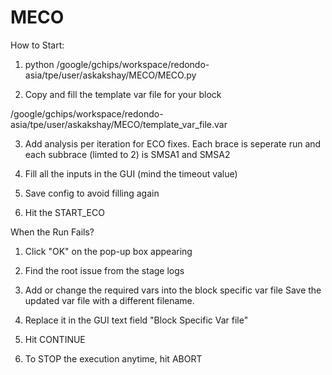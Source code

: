 # MECO

How to Start:
1. python /google/gchips/workspace/redondo-asia/tpe/user/askakshay/MECO/MECO.py 
 
2. Copy and fill the template var file for your block 

/google/gchips/workspace/redondo-asia/tpe/user/askakshay/MECO/template_var_file.var


3. Add analysis per iteration for ECO fixes. Each brace is seperate run and each subbrace (limted to 2) is SMSA1 and SMSA2


4. Fill all the inputs in the GUI (mind the timeout value)


5. Save config to avoid filling again


6. Hit the 	START_ECO


When the Run Fails?
1. Click "OK" on the pop-up box appearing


2. Find the root issue from the stage logs


3. Add or change the required vars into the block specific var file
    Save the updated var file with a different filename. 


4. Replace it in the GUI text field "Block Specific Var file"


5. Hit CONTINUE


6. To STOP the execution anytime, hit ABORT
		

